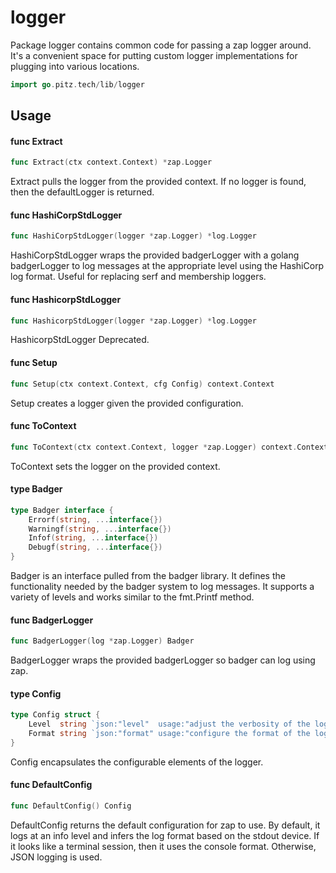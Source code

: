 # logger

Package logger contains common code for passing a zap logger around. It's a
convenient space for putting custom logger implementations for plugging into
various locations.

```go
import go.pitz.tech/lib/logger
```

## Usage

#### func Extract

```go
func Extract(ctx context.Context) *zap.Logger
```

Extract pulls the logger from the provided context. If no logger is found, then
the defaultLogger is returned.

#### func HashiCorpStdLogger

```go
func HashiCorpStdLogger(logger *zap.Logger) *log.Logger
```

HashiCorpStdLogger wraps the provided badgerLogger with a golang badgerLogger to
log messages at the appropriate level using the HashiCorp log format. Useful for
replacing serf and membership loggers.

#### func HashicorpStdLogger

```go
func HashicorpStdLogger(logger *zap.Logger) *log.Logger
```

HashicorpStdLogger Deprecated.

#### func Setup

```go
func Setup(ctx context.Context, cfg Config) context.Context
```

Setup creates a logger given the provided configuration.

#### func ToContext

```go
func ToContext(ctx context.Context, logger *zap.Logger) context.Context
```

ToContext sets the logger on the provided context.

#### type Badger

```go
type Badger interface {
	Errorf(string, ...interface{})
	Warningf(string, ...interface{})
	Infof(string, ...interface{})
	Debugf(string, ...interface{})
}
```

Badger is an interface pulled from the badger library. It defines the
functionality needed by the badger system to log messages. It supports a variety
of levels and works similar to the fmt.Printf method.

#### func BadgerLogger

```go
func BadgerLogger(log *zap.Logger) Badger
```

BadgerLogger wraps the provided badgerLogger so badger can log using zap.

#### type Config

```go
type Config struct {
	Level  string `json:"level"  usage:"adjust the verbosity of the logs" default:"info"`
	Format string `json:"format" usage:"configure the format of the logs" default:"json"`
}
```

Config encapsulates the configurable elements of the logger.

#### func DefaultConfig

```go
func DefaultConfig() Config
```

DefaultConfig returns the default configuration for zap to use. By default, it
logs at an info level and infers the log format based on the stdout device. If
it looks like a terminal session, then it uses the console format. Otherwise,
JSON logging is used.
